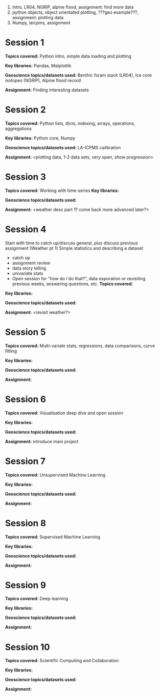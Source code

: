 1. Intro, LR04, NGRIP, alpine flood, assignment: find more data
2. python objects, object orientated plotting, ???geo example???, assignment: plotting data
3. Numpy, laicpms, assignment


# Session 1
**Topics covered:** Python intro, simple data loading and plotting

**Key libraries:** Pandas, Matplotlib

**Geoscience topics/datasets used:** Benthic foram stack (LR04), Ice core isotopes (NGRIP), Alpine flood record

**Assignment:** Finding interesting datasets

# Session 2
**Topics covered:** Python lists, dicts, indexing, arrays, operations, aggregations

**Key libraries:** Python core, Numpy

**Geoscience topics/datasets used:** LA-ICPMS calibration

**Assignment:** <plotting data, 1-2 data sets, very open, show progression> 

# Session 3
**Topics covered:** Working with time-series
**Key libraries:**

**Geoscience topics/datasets used:**

**Assignment:** <weather desc part 1? come back more advanced later?>

# Session 4
Start with time to catch up/discuss general, plus discuss previous assignment (Weather pt 1)
Simple statistics and describing a dataset
* catch up
* assignment review
* data story telling
* univariate stats
* Open session for "how do I do that?", data exporation or revisiting previous weeks, answering questions, etc.
**Topics covered:**

**Key libraries:**

**Geoscience topics/datasets used:**

**Assignment:** <revisit weather?>

# Session 5
**Topics covered:** Multi-variate stats, regressions, data comparisons, curve fitting

**Key libraries:**

**Geoscience topics/datasets used:**

**Assignment:**

# Session 6
**Topics covered:** Visualisation deep dive and open session

**Key libraries:**

**Geoscience topics/datasets used:**

**Assignment:** introduce main project

# Session 7
**Topics covered:** Unsupervised Machine Learning

**Key libraries:**

**Geoscience topics/datasets used:**

**Assignment:**

# Session 8
**Topics covered:** Supervised Machine Learning

**Key libraries:**

**Geoscience topics/datasets used:**

**Assignment:**

# Session 9
**Topics covered:** Deep learning

**Key libraries:**

**Geoscience topics/datasets used:**

**Assignment:**

# Session 10
**Topics covered:** Scientific Computing and Collaboration

**Key libraries:**

**Geoscience topics/datasets used:**

**Assignment:**

